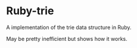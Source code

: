 # Ruby-trie

A implementation of the trie data structure in Ruby.

May be pretty inefficient but shows how it works.


